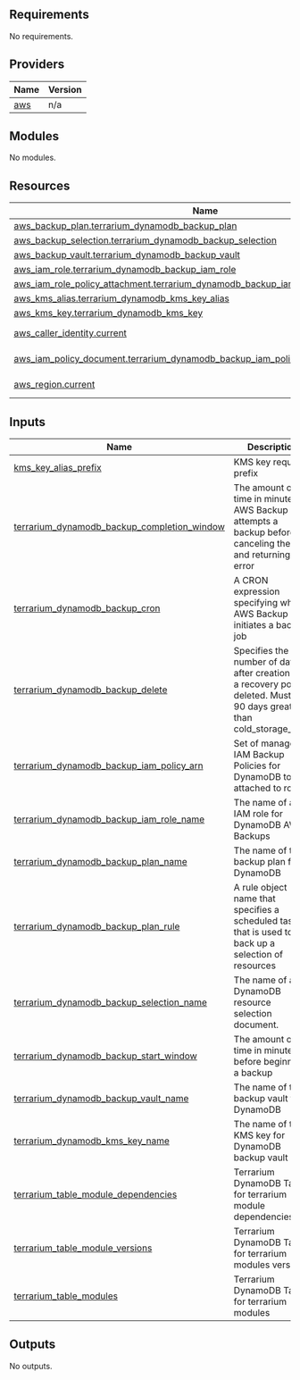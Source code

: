 <!-- BEGIN_TF_DOCS -->
## Requirements

No requirements.

## Providers

| Name | Version |
|------|---------|
| <a name="provider_aws"></a> [aws](#provider\_aws) | n/a |

## Modules

No modules.

## Resources

| Name | Type |
|------|------|
| [aws_backup_plan.terrarium_dynamodb_backup_plan](https://registry.terraform.io/providers/hashicorp/aws/latest/docs/resources/backup_plan) | resource |
| [aws_backup_selection.terrarium_dynamodb_backup_selection](https://registry.terraform.io/providers/hashicorp/aws/latest/docs/resources/backup_selection) | resource |
| [aws_backup_vault.terrarium_dynamodb_backup_vault](https://registry.terraform.io/providers/hashicorp/aws/latest/docs/resources/backup_vault) | resource |
| [aws_iam_role.terrarium_dynamodb_backup_iam_role](https://registry.terraform.io/providers/hashicorp/aws/latest/docs/resources/iam_role) | resource |
| [aws_iam_role_policy_attachment.terrarium_dynamodb_backup_iam_role_policy_attachment](https://registry.terraform.io/providers/hashicorp/aws/latest/docs/resources/iam_role_policy_attachment) | resource |
| [aws_kms_alias.terrarium_dynamodb_kms_key_alias](https://registry.terraform.io/providers/hashicorp/aws/latest/docs/resources/kms_alias) | resource |
| [aws_kms_key.terrarium_dynamodb_kms_key](https://registry.terraform.io/providers/hashicorp/aws/latest/docs/resources/kms_key) | resource |
| [aws_caller_identity.current](https://registry.terraform.io/providers/hashicorp/aws/latest/docs/data-sources/caller_identity) | data source |
| [aws_iam_policy_document.terrarium_dynamodb_backup_iam_policy_document](https://registry.terraform.io/providers/hashicorp/aws/latest/docs/data-sources/iam_policy_document) | data source |
| [aws_region.current](https://registry.terraform.io/providers/hashicorp/aws/latest/docs/data-sources/region) | data source |

## Inputs

| Name | Description | Type | Default | Required |
|------|-------------|------|---------|:--------:|
| <a name="input_kms_key_alias_prefix"></a> [kms\_key\_alias\_prefix](#input\_kms\_key\_alias\_prefix) | KMS key required prefix | `string` | `"alias"` | no |
| <a name="input_terrarium_dynamodb_backup_completion_window"></a> [terrarium\_dynamodb\_backup\_completion\_window](#input\_terrarium\_dynamodb\_backup\_completion\_window) | The amount of time in minutes AWS Backup attempts a backup before canceling the job and returning an error | `number` | n/a | yes |
| <a name="input_terrarium_dynamodb_backup_cron"></a> [terrarium\_dynamodb\_backup\_cron](#input\_terrarium\_dynamodb\_backup\_cron) | A CRON expression specifying when AWS Backup initiates a backup job | `string` | n/a | yes |
| <a name="input_terrarium_dynamodb_backup_delete"></a> [terrarium\_dynamodb\_backup\_delete](#input\_terrarium\_dynamodb\_backup\_delete) | Specifies the number of days after creation that a recovery point is deleted. Must be 90 days greater than cold\_storage\_after | `number` | n/a | yes |
| <a name="input_terrarium_dynamodb_backup_iam_policy_arn"></a> [terrarium\_dynamodb\_backup\_iam\_policy\_arn](#input\_terrarium\_dynamodb\_backup\_iam\_policy\_arn) | Set of managed IAM Backup Policies for DynamoDB to be attached to role | `list(string)` | n/a | yes |
| <a name="input_terrarium_dynamodb_backup_iam_role_name"></a> [terrarium\_dynamodb\_backup\_iam\_role\_name](#input\_terrarium\_dynamodb\_backup\_iam\_role\_name) | The name of an IAM role for DynamoDB AWS Backups | `string` | n/a | yes |
| <a name="input_terrarium_dynamodb_backup_plan_name"></a> [terrarium\_dynamodb\_backup\_plan\_name](#input\_terrarium\_dynamodb\_backup\_plan\_name) | The name of the backup plan for DynamoDB | `string` | n/a | yes |
| <a name="input_terrarium_dynamodb_backup_plan_rule"></a> [terrarium\_dynamodb\_backup\_plan\_rule](#input\_terrarium\_dynamodb\_backup\_plan\_rule) | A rule object name that specifies a scheduled task that is used to back up a selection of resources | `string` | n/a | yes |
| <a name="input_terrarium_dynamodb_backup_selection_name"></a> [terrarium\_dynamodb\_backup\_selection\_name](#input\_terrarium\_dynamodb\_backup\_selection\_name) | The name of a DynamoDB resource selection document. | `string` | n/a | yes |
| <a name="input_terrarium_dynamodb_backup_start_window"></a> [terrarium\_dynamodb\_backup\_start\_window](#input\_terrarium\_dynamodb\_backup\_start\_window) | The amount of time in minutes before beginning a backup | `number` | n/a | yes |
| <a name="input_terrarium_dynamodb_backup_vault_name"></a> [terrarium\_dynamodb\_backup\_vault\_name](#input\_terrarium\_dynamodb\_backup\_vault\_name) | The name of the backup vault for DynamoDB | `string` | n/a | yes |
| <a name="input_terrarium_dynamodb_kms_key_name"></a> [terrarium\_dynamodb\_kms\_key\_name](#input\_terrarium\_dynamodb\_kms\_key\_name) | The name of the KMS key for DynamoDB backup vault | `string` | n/a | yes |
| <a name="input_terrarium_table_module_dependencies"></a> [terrarium\_table\_module\_dependencies](#input\_terrarium\_table\_module\_dependencies) | Terrarium DynamoDB Table for terrarium module dependencies | `string` | n/a | yes |
| <a name="input_terrarium_table_module_versions"></a> [terrarium\_table\_module\_versions](#input\_terrarium\_table\_module\_versions) | Terrarium DynamoDB Table for terrarium modules versions | `string` | n/a | yes |
| <a name="input_terrarium_table_modules"></a> [terrarium\_table\_modules](#input\_terrarium\_table\_modules) | Terrarium DynamoDB Table for terrarium modules | `string` | n/a | yes |

## Outputs

No outputs.
<!-- END_TF_DOCS -->